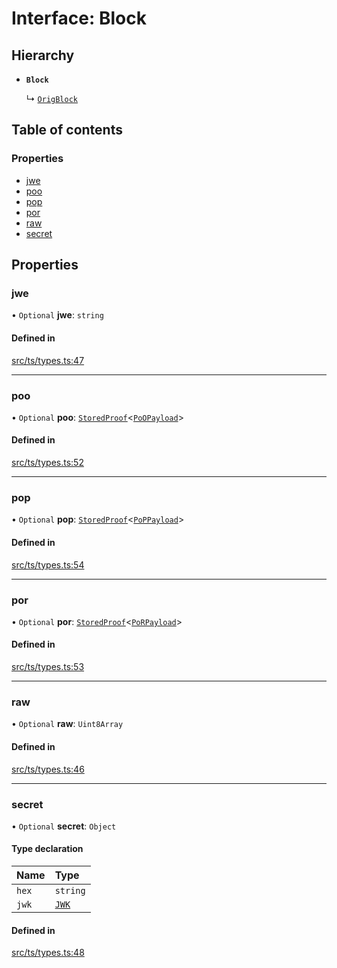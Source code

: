 # Interface: Block

## Hierarchy

- **`Block`**

  ↳ [`OrigBlock`](OrigBlock.md)

## Table of contents

### Properties

- [jwe](Block.md#jwe)
- [poo](Block.md#poo)
- [pop](Block.md#pop)
- [por](Block.md#por)
- [raw](Block.md#raw)
- [secret](Block.md#secret)

## Properties

### jwe

• `Optional` **jwe**: `string`

#### Defined in

[src/ts/types.ts:47](https://gitlab.com/i3-market/code/wp3/t3.2/conflict-resolution/non-repudiation-library/-/blob/c516486/src/ts/types.ts#L47)

___

### poo

• `Optional` **poo**: [`StoredProof`](StoredProof.md)<[`PoOPayload`](PoOPayload.md)\>

#### Defined in

[src/ts/types.ts:52](https://gitlab.com/i3-market/code/wp3/t3.2/conflict-resolution/non-repudiation-library/-/blob/c516486/src/ts/types.ts#L52)

___

### pop

• `Optional` **pop**: [`StoredProof`](StoredProof.md)<[`PoPPayload`](PoPPayload.md)\>

#### Defined in

[src/ts/types.ts:54](https://gitlab.com/i3-market/code/wp3/t3.2/conflict-resolution/non-repudiation-library/-/blob/c516486/src/ts/types.ts#L54)

___

### por

• `Optional` **por**: [`StoredProof`](StoredProof.md)<[`PoRPayload`](PoRPayload.md)\>

#### Defined in

[src/ts/types.ts:53](https://gitlab.com/i3-market/code/wp3/t3.2/conflict-resolution/non-repudiation-library/-/blob/c516486/src/ts/types.ts#L53)

___

### raw

• `Optional` **raw**: `Uint8Array`

#### Defined in

[src/ts/types.ts:46](https://gitlab.com/i3-market/code/wp3/t3.2/conflict-resolution/non-repudiation-library/-/blob/c516486/src/ts/types.ts#L46)

___

### secret

• `Optional` **secret**: `Object`

#### Type declaration

| Name | Type |
| :------ | :------ |
| `hex` | `string` |
| `jwk` | [`JWK`](JWK.md) |

#### Defined in

[src/ts/types.ts:48](https://gitlab.com/i3-market/code/wp3/t3.2/conflict-resolution/non-repudiation-library/-/blob/c516486/src/ts/types.ts#L48)
